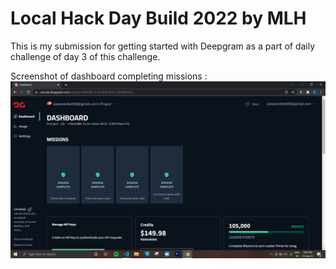 # Local Hack Day Build 2022 by MLH
This is my submission for getting started with Deepgram as a part of daily challenge of day 3 of this challenge.

Screenshot of dashboard completing missions : 
![](https://github.com/Aniket-508/DeepGram/blob/master/Screenshot%20(175).png)
